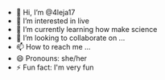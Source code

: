 - 👋 Hi, I’m @4leja17
- 👀 I’m interested in live
- 🌱 I’m currently learning how make science 
- 💞️ I’m looking to collaborate on ...
- 📫 How to reach me ...
- 😄 Pronouns: she/her
- ⚡ Fun fact: I'm very fun

<!---
4leja17/4leja17 is a ✨ special ✨ repository because its `README.md` (this file) appears on your GitHub profile.
You can click the Preview link to take a look at your changes.
--->
